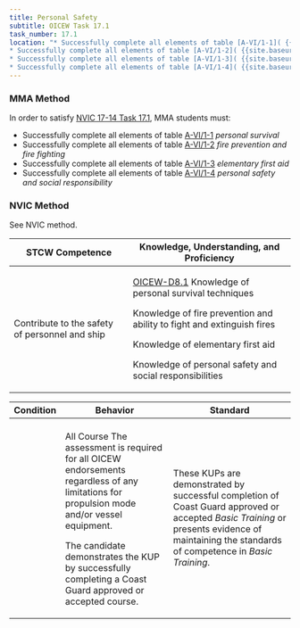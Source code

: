 ```yaml
---
title: Personal Safety
subtitle: OICEW Task 17.1 
task_number: 17.1
location: "* Successfully complete all elements of table [A-VI/1-1]( {{site.baseurl}}/tables/611) *personal survival*
* Successfully complete all elements of table [A-VI/1-2]( {{site.baseurl}}/tables/612) *fire prevention and fire fighting*
* Successfully complete all elements of table [A-VI/1-3]( {{site.baseurl}}/tables/613) *elementary first aid*
* Successfully complete all elements of table [A-VI/1-4]( {{site.baseurl}}/tables/614) *personal safety and social responsibility*" 
---
```



### MMA Method

In order to satisfy  [NVIC 17-14  Task  17.1]({{site.baseurl}}/assets/images/nvic-17-14.pdf), MMA students must:

* Successfully complete all elements of table [A-VI/1-1]( {{site.baseurl}}/tables/611) *personal survival*
* Successfully complete all elements of table [A-VI/1-2]( {{site.baseurl}}/tables/612) *fire prevention and fire fighting*
* Successfully complete all elements of table [A-VI/1-3]( {{site.baseurl}}/tables/613) *elementary first aid*
* Successfully complete all elements of table [A-VI/1-4]( {{site.baseurl}}/tables/614) *personal safety and social responsibility*


### NVIC Method

<a onclick="togglevisibility('nvic_methods')" >See NVIC method.</a>

<div id='nvic_methods' class='hide'>

<table>
<thead>
<tr>
<th class='forty'> STCW Competence </th>
<th class='sixty'> Knowledge, Understanding, and Proficiency </th>
</tr>
</thead>




<tbody>
<tr><td markdown='1'>

Contribute to the safety of personnel and ship

</td><td markdown='1'>

[OICEW-D8.1](../../tables/31.html#OICEW-D8.1) Knowledge of personal survival techniques 

Knowledge of fire prevention and ability to fight and extinguish fires 

Knowledge of elementary first aid 

Knowledge of personal safety and social responsibilities

</td></tr>


</tbody>
</table>


<table>
<thead>
<tr><th class='twenty'>  Condition </th><th class='twenty'> Behavior </th><th  class='sixty'>Standard </th></tr>
</thead>
<tbody >



<tr><td markdown='1'>


</td><td markdown='1'>


<br>

<div class="tooltip">All Course
<span class="tooltiptext">
The assessment is required for all OICEW endorsements regardless of any limitations for propulsion mode and/or vessel equipment.

The candidate demonstrates the KUP by successfully completing a Coast Guard approved or accepted course.
</span>
</div>


</td><td markdown='1'>

These KUPs are demonstrated by successful completion of Coast Guard approved or accepted *Basic Training* or presents evidence of maintaining the standards of competence in *Basic Training*.

</td></tr>
</tbody>
</table>
</div>
